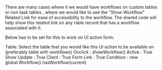 There are many cases where it we would have workflows on custom tables or non task tables , where we would like to see the "Show Workflow" Related Link for ease of accessibility to the workflow.
The shared code will help show this related link on any rable record that has a workflow associated with it.

Below has to be set for this to work on UI action form:

Table: Select the table that you would like this UI action to be available on (preferably table with workflows)
Onclick : showWorkflow()
Active : True
Show Update : True
Client : True
Form Link : True
Condition : new global.Workflow().hasWorkflow(current)
